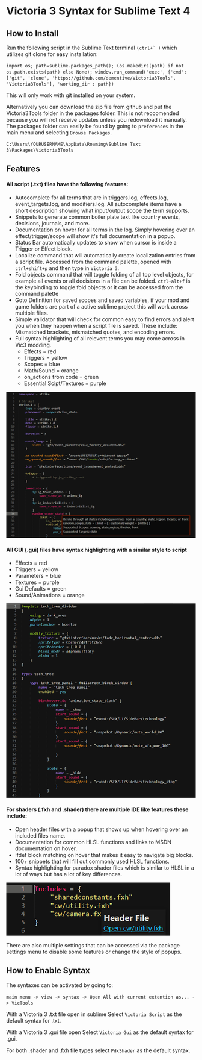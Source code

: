 # Victoria 3 Syntax for Sublime Text 4

## How to Install

Run the following script in the Sublime Text terminal ```(ctrl+` )``` which utilizes git clone for easy installation:
```
import os; path=sublime.packages_path(); (os.makedirs(path) if not os.path.exists(path) else None); window.run_command('exec', {'cmd': ['git', 'clone', 'https://github.com/dementive/Victoria3Tools', 'Victoria3Tools'], 'working_dir': path})
```
This will only work with git installed on your system.

Alternatively you can download the zip file from github and put the Victoria3Tools folder in the packages folder. This is not reccomended because you will not receive updates unless you redownload it manually.
The packages folder can easily be found by going to ```preferences``` in the main menu and selecting ```Browse Packages```.
```
C:\Users\YOURUSERNAME\AppData\Roaming\Sublime Text 3\Packages\Victoria3Tools
```

## Features

#### All script (.txt) files have the following features:
- Autocomplete for all terms that are in triggers.log, effects.log, event_targets.log, and modifiers.log. All autocomplete items have a short description showing what input/output scope the term supports.
- Snippets to generate common boiler plate text like country events, decisions, journals, and more.
- Documentation on hover for all terms in the log. Simply hovering over an effect/trigger/scope will show it's full documentation in a popup.
- Status Bar automatically updates to show when cursor is inside a Trigger or Effect block.
- Localize command that will automatically create localization entries from a script file. Accessed from the command palette, opened with `ctrl+shift+p` and then type in `Victoria 3`.
- Fold objects command that will toggle folding of all top level objects, for example all events or all decisions in a file can be folded. `ctrl+alt+f` is the keybinding to toggle fold objects or it can be accessed from the command palette
- Goto Definition for saved scopes and saved variables, if your mod and game folders are part of a active sublime project this will work across multiple files.
- Simple validator that will check for common easy to find errors and alert you when they happen when a script file is saved. These include: Mismatched brackets, mismatched quotes, and encoding errors.
- Full syntax highlighting of all relevent terms you may come across in Vic3 modding.
	- Effects = red
	- Triggers = yellow
	- Scopes = blue
	- Math/Sound = orange
	- on_actions from code = green
	- Essential Scipt/Textures = purple

![Script Screenshot](/images/script.png)

#### All GUI (.gui) files have syntax highlighting with a similar style to script
- Effects = red
- Triggers = yellow
- Parameters = blue
- Textures = purple
- Gui Defaults = green
- Sound/Animations = orange

![Gui Screenshot](/images/gui.png)

#### For shaders (.fxh and .shader) there are multiple IDE like features these include:
- Open header files with a popup that shows up when hovering over an included files name.
- Documentation for common HLSL functions and links to MSDN documentation on hover.
- Ifdef block matching on hover that makes it easy to navigate big blocks.
- 100+ snippets that will fill out commonly used HLSL functions.
- Syntax highlighting for paradox shader files which is similar to HLSL in a lot of ways but has a lot of key differences.

![Shader Screenshot](/images/shader.png)

There are also multiple settings that can be accessed via the package settings menu to disable some features or change the style of popups.

## How to Enable Syntax

The syntaxes can be activated by going to:
```
main menu -> view -> syntax -> Open All with current extention as... -> VicTools
```
With a Victoria 3 .txt file open in sublime 
Select ```Victoria Script``` as the default syntax for .txt.

With a Victoria 3 .gui file open
Select ```Victoria Gui``` as the default syntax for .gui.

For both .shader and .fxh file types select ```PdxShader``` as the default syntax.
